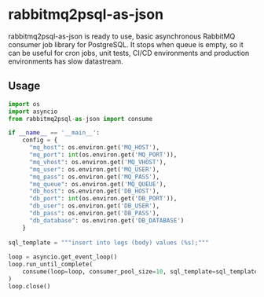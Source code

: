 # rabbitmq2psql-as-json

rabbitmq2psql-as-json is ready to use, basic asynchronous RabbitMQ consumer job library for PostgreSQL. It stops when queue is empty, so it can be useful for cron jobs, unit tests, CI/CD environments and production environments has slow datastream.

## Usage
```py
import os
import asyncio
from rabbitmq2psql-as-json import consume

if __name__ == '__main__':  
    config = {  
      "mq_host": os.environ.get('MQ_HOST'),  
	  "mq_port": int(os.environ.get('MQ_PORT')),  
	  "mq_vhost": os.environ.get('MQ_VHOST'),  
	  "mq_user": os.environ.get('MQ_USER'),  
	  "mq_pass": os.environ.get('MQ_PASS'),  
	  "mq_queue": os.environ.get('MQ_QUEUE'),  
	  "db_host": os.environ.get('DB_HOST'),  
	  "db_port": int(os.environ.get('DB_PORT')),  
	  "db_user": os.environ.get('DB_USER'),  
	  "db_pass": os.environ.get('DB_PASS'),  
	  "db_database": os.environ.get('DB_DATABASE')  
    }  
  
sql_template = """insert into logs (body) values (%s);"""  
  
loop = asyncio.get_event_loop()  
loop.run_until_complete(
	consume(loop=loop, consumer_pool_size=10, sql_template=sql_template, config=config)
)  
loop.close()
```
